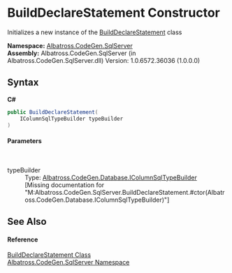 # BuildDeclareStatement Constructor 
 

Initializes a new instance of the <a href="44F9F70B">BuildDeclareStatement</a> class

**Namespace:**&nbsp;<a href="9727DDEC">Albatross.CodeGen.SqlServer</a><br />**Assembly:**&nbsp;Albatross.CodeGen.SqlServer (in Albatross.CodeGen.SqlServer.dll) Version: 1.0.6572.36036 (1.0.0.0)

## Syntax

**C#**<br />
``` C#
public BuildDeclareStatement(
	IColumnSqlTypeBuilder typeBuilder
)
```


#### Parameters
&nbsp;<dl><dt>typeBuilder</dt><dd>Type: <a href="1B38202">Albatross.CodeGen.Database.IColumnSqlTypeBuilder</a><br />\[Missing <param name="typeBuilder"/> documentation for "M:Albatross.CodeGen.SqlServer.BuildDeclareStatement.#ctor(Albatross.CodeGen.Database.IColumnSqlTypeBuilder)"\]</dd></dl>

## See Also


#### Reference
<a href="44F9F70B">BuildDeclareStatement Class</a><br /><a href="9727DDEC">Albatross.CodeGen.SqlServer Namespace</a><br />